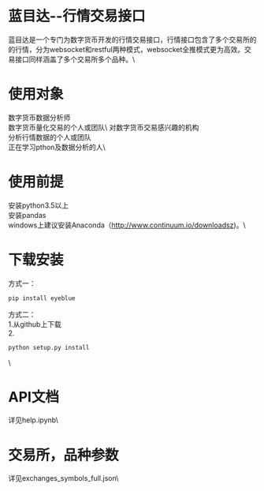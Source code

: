 # 蓝目达--行情交易接口
蓝目达是一个专门为数字货币开发的行情交易接口，行情接口包含了多个交易所的的行情，分为websocket和restful两种模式，websocket全推模式更为高效。交易接口同样涵盖了多个交易所多个品种。\

# 使用对象 
数字货币数据分析师\
数字货币量化交易的个人或团队\ 
对数字货币交易感兴趣的机构\
分析行情数据的个人或团队\
正在学习pthon及数据分析的人\



# 使用前提
安装python3.5以上\
安装pandas\
windows上建议安装Anaconda（http://www.continuum.io/downloadsz)。\


# 下载安装
方式一：
```bash
pip install eyeblue
```
方式二：\
1.从github上下载\
2.
```bash
python setup.py install
```
\
# API文档

详见help.ipynb\

# 交易所，品种参数

详见exchanges_symbols_full.json\
